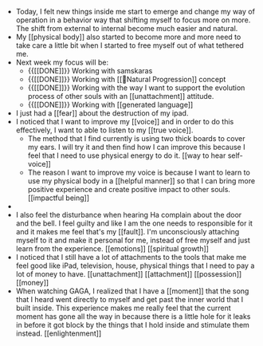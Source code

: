 - Today, I felt new things inside me start to emerge and change my way of operation in a behavior way that shifting myself to focus more on more. The shift from external to internal become much easier and natural.
- My [[physical body]] also started to become more and more need to take care a little bit when I started to free myself out of what tethered me.
- Next week my focus will be:
    - {{[[DONE]]}} Working with samskaras
    - {{[[DONE]]}} Working with [[🌱Natural Progression]] concept
    - {{[[DONE]]}} Working with the way I want to support the evolution process of other souls with an [[unattachment]] attitude.
    - {{[[DONE]]}} Working with [[generated language]]
- I just had a [[fear]] about the destruction of my ipad.
- I noticed that I want to improve my [[voice]] and in order to do this effectively, I want to able to listen to my [[true voice]]. 
    - The method that I find currently is using two thick boards to cover my ears. I will try it and then find how I can improve this because I feel that I need to use physical energy to do it. [[way to hear self-voice]]
    - The reason I want to improve my voice is because I want to learn to use my physical body in a [[helpful manner]] so that I can bring more positive experience and create positive impact to other souls. [[impactful being]]
- 
- I also feel the disturbance when hearing Ha complain about the door and the bell. I feel guilty and like I am the one needs to responsible for it and it makes me feel that's my [[fault]]. I'm unconsciously attaching myself to it and make it personal for me, instead of free myself and just learn from the experience. [[emotions]] [[spiritual growth]]
- I noticed that I still have a lot of attachments to the tools that make me feel good like iPad, television, house, physical things that I need to pay a lot of money to have. [[unattachment]] [[attachment]] [[possession]] [[money]] 
- When watching GAGA, I realized that I have a [[moment]] that the song that I heard went directly to myself and get past the inner world that I built inside. This experience makes me really feel that the current moment has gone all the way in because there is a little hole for it leaks in before it got block by the things that I hold inside and stimulate them instead. [[enlightenment]]
